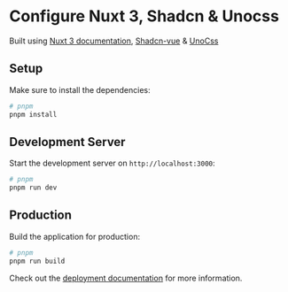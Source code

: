 # Configure Nuxt 3, Shadcn & Unocss

Built using [Nuxt 3 documentation](https://nuxt.com), [Shadcn-vue](https://www.shadcn-vue.com/) & [UnoCss](https://unocss.dev/guide/)

## Setup

Make sure to install the dependencies:

```bash
# pnpm
pnpm install
```

## Development Server

Start the development server on `http://localhost:3000`:

```bash
# pnpm
pnpm run dev

```

## Production

Build the application for production:

```bash
# pnpm
pnpm run build
```


Check out the [deployment documentation](https://nuxt.com/docs/getting-started/deployment) for more information.
